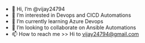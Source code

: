 - 👋 Hi, I’m @vijay24794
- 👀 I’m interested in Devops and CICD Automations
- 🌱 I’m currently learning Azure Devops
- 💞️ I’m looking to collaborate on Ansible Automations
- 📫 How to reach me >> Hi to vijay24794@gmail.com

<!---
vijay24794/vijay24794 is a ✨ special ✨ repository because its `README.md` (this file) appears on your GitHub profile.
You can click the Preview link to take a look at your changes.
--->
